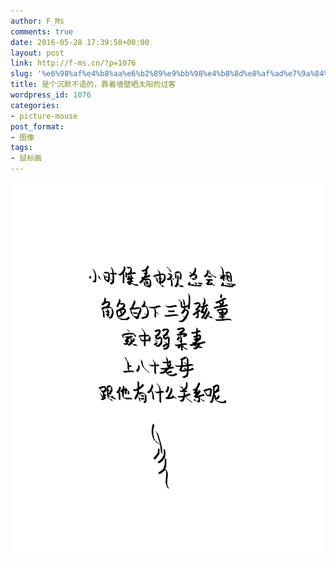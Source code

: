 ```yaml
---
author: F_Ms
comments: true
date: 2016-05-28 17:39:58+00:00
layout: post
link: http://f-ms.cn/?p=1076
slug: '%e6%98%af%e4%b8%aa%e6%b2%89%e9%bb%98%e4%b8%8d%e8%af%ad%e7%9a%84%ef%bc%8c%e9%9d%a0%e7%9d%80%e5%a2%99%e5%a3%81%e6%99%92%e5%a4%aa%e9%98%b3%e7%9a%84%e8%bf%87%e5%ae%a2'
title: 是个沉默不语的，靠着墙壁晒太阳的过客
wordpress_id: 1076
categories:
- picture-mouse
post_format:
- 图像
tags:
- 鼠标画
---
```


![小时候看电视总会想，角色的下三岁孩童、家中弱柔妻、上八十老母，跟他有什么关系呢_20160526](/img/post/wp/2016/05/小时候看电视总会想，角色的下三岁孩童、家中弱柔妻、上八十老母，跟他有什么关系呢_20160526.png)
